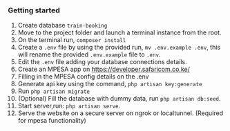 ### Getting started

1. Create database `train-booking`
2. Move to the project folder and launch a terminal instance from the root.
3. On the terminal run, `composer install`
4. Create a `.env` file by using the provided run, `mv .env.example .env`, this will rename the provided `.env.example` file to `.env`.
5. Edit the `.env` file adding your database connections details.
6. Create an MPESA app on https://developer.safaricom.co.ke/
7. Filling in the MPESA config details on the .env
8. Generate api key using the command, `php artisan key:generate`
9. Run `php artisan migrate`
10. (Optional) Fill the database with dummy data, run `php artisan db:seed`.
11. Start server,run: `php artisan serve`.
12. Serve the website on a secure server on ngrok or localtunnel. (Required for mpesa functionality)
